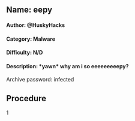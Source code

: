 ## Name: eepy
#### Author: @HuskyHacks
#### Category: Malware
#### Difficulty: N/D
#### Description: \*yawn\* why am i so eeeeeeeeepy?

Archive password: infected

## Procedure
1


